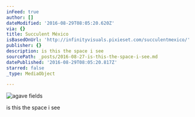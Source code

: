 ```yaml
---
inFeed: true
author: []
dateModified: '2016-08-29T08:05:20.620Z'
via: {}
title: Succulent México
isBasedOnUrl: 'http://infinityvisuals.pixieset.com/succulentmexico/'
publisher: {}
description: is this the space i see
sourcePath: _posts/2016-08-27-is-this-the-space-i-see.md
datePublished: '2016-08-29T08:05:20.817Z'
starred: false
_type: MediaObject

---
```

![agave fields](https://the-grid-user-content.s3-us-west-2.amazonaws.com/fcbbca87-27d9-4dad-8a8a-a8674b12abfb.jpg)

is this the space i see